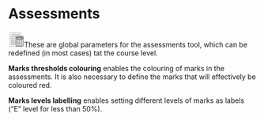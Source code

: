 # Assessments

![](../../../.gitbook/assets/graficos12%20%284%29.png)These are global parameters for the assessments tool, which can be redefined \(in most cases\) tat the course level.

**Marks thresholds colouring** enables the colouring of marks in the assessments. It is also necessary to define the marks that will effectively be coloured red.

**Marks levels labelling** enables setting different levels of marks as labels \(“E” level for less than 50%\).


